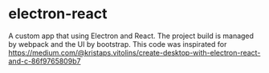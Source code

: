 # electron-react
A custom app that using Electron and React. The project build is managed by webpack and the UI by bootstrap.
This code was inspirated for https://medium.com/@kristaps.vitolins/create-desktop-with-electron-react-and-c-86f9765809b7
